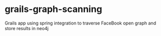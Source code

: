 grails-graph-scanning
=====================

Grails app using spring integration to traverse FaceBook open graph and store results in neo4j